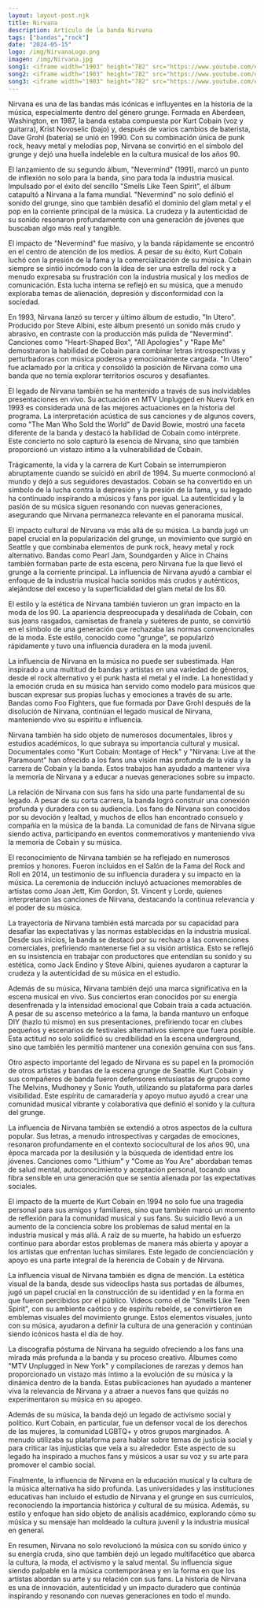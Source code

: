 ```yaml
---
layout: layout-post.njk
title: Nirvana
description: Artículo de la banda Nirvana
tags: ["bandas","rock"]
date: "2024-05-15"
logo: /img/NirvanaLogo.png
imagen: /img/Nirvana.jpg
song1: <iframe width="1903" height="782" src="https://www.youtube.com/embed/hTWKbfoikeg" title="Nirvana - Smells Like Teen Spirit (Official Music Video)" frameborder="0" allow="accelerometer; autoplay; clipboard-write; encrypted-media; gyroscope; picture-in-picture; web-share" referrerpolicy="strict-origin-when-cross-origin" allowfullscreen></iframe>
song2: <iframe width="1903" height="782" src="https://www.youtube.com/embed/vabnZ9-ex7o" title="Nirvana - Come As You Are (Official Music Video)" frameborder="0" allow="accelerometer; autoplay; clipboard-write; encrypted-media; gyroscope; picture-in-picture; web-share" referrerpolicy="strict-origin-when-cross-origin" allowfullscreen></iframe>
song3: <iframe width="1903" height="782" src="https://www.youtube.com/embed/fregObNcHC8" title="Nirvana - The Man Who Sold The World (MTV Unplugged)" frameborder="0" allow="accelerometer; autoplay; clipboard-write; encrypted-media; gyroscope; picture-in-picture; web-share" referrerpolicy="strict-origin-when-cross-origin" allowfullscreen></iframe>
---
```

Nirvana es una de las bandas más icónicas e influyentes en la historia de la música, especialmente dentro del género grunge. Formada en Aberdeen, Washington, en 1987, la banda estaba compuesta por Kurt Cobain (voz y guitarra), Krist Novoselic (bajo) y, después de varios cambios de baterista, Dave Grohl (batería) se unió en 1990. Con su combinación única de punk rock, heavy metal y melodías pop, Nirvana se convirtió en el símbolo del grunge y dejó una huella indeleble en la cultura musical de los años 90.

El lanzamiento de su segundo álbum, "Nevermind" (1991), marcó un punto de inflexión no solo para la banda, sino para toda la industria musical. Impulsado por el éxito del sencillo "Smells Like Teen Spirit", el álbum catapultó a Nirvana a la fama mundial. "Nevermind" no solo definió el sonido del grunge, sino que también desafió el dominio del glam metal y el pop en la corriente principal de la música. La crudeza y la autenticidad de su sonido resonaron profundamente con una generación de jóvenes que buscaban algo más real y tangible.

El impacto de "Nevermind" fue masivo, y la banda rápidamente se encontró en el centro de atención de los medios. A pesar de su éxito, Kurt Cobain luchó con la presión de la fama y la comercialización de su música. Cobain siempre se sintió incómodo con la idea de ser una estrella del rock y a menudo expresaba su frustración con la industria musical y los medios de comunicación. Esta lucha interna se reflejó en su música, que a menudo exploraba temas de alienación, depresión y disconformidad con la sociedad.

En 1993, Nirvana lanzó su tercer y último álbum de estudio, "In Utero". Producido por Steve Albini, este álbum presentó un sonido más crudo y abrasivo, en contraste con la producción más pulida de "Nevermind". Canciones como "Heart-Shaped Box", "All Apologies" y "Rape Me" demostraron la habilidad de Cobain para combinar letras introspectivas y perturbadoras con música poderosa y emocionalmente cargada. "In Utero" fue aclamado por la crítica y consolidó la posición de Nirvana como una banda que no temía explorar territorios oscuros y desafiantes.

El legado de Nirvana también se ha mantenido a través de sus inolvidables presentaciones en vivo. Su actuación en MTV Unplugged en Nueva York en 1993 es considerada una de las mejores actuaciones en la historia del programa. La interpretación acústica de sus canciones y de algunos covers, como "The Man Who Sold the World" de David Bowie, mostró una faceta diferente de la banda y destacó la habilidad de Cobain como intérprete. Este concierto no solo capturó la esencia de Nirvana, sino que también proporcionó un vistazo íntimo a la vulnerabilidad de Cobain.

Trágicamente, la vida y la carrera de Kurt Cobain se interrumpieron abruptamente cuando se suicidó en abril de 1994. Su muerte conmocionó al mundo y dejó a sus seguidores devastados. Cobain se ha convertido en un símbolo de la lucha contra la depresión y la presión de la fama, y su legado ha continuado inspirando a músicos y fans por igual. La autenticidad y la pasión de su música siguen resonando con nuevas generaciones, asegurando que Nirvana permanezca relevante en el panorama musical.

El impacto cultural de Nirvana va más allá de su música. La banda jugó un papel crucial en la popularización del grunge, un movimiento que surgió en Seattle y que combinaba elementos de punk rock, heavy metal y rock alternativo. Bandas como Pearl Jam, Soundgarden y Alice in Chains también formaban parte de esta escena, pero Nirvana fue la que llevó el grunge a la corriente principal. La influencia de Nirvana ayudó a cambiar el enfoque de la industria musical hacia sonidos más crudos y auténticos, alejándose del exceso y la superficialidad del glam metal de los 80.

El estilo y la estética de Nirvana también tuvieron un gran impacto en la moda de los 90. La apariencia despreocupada y desaliñada de Cobain, con sus jeans rasgados, camisetas de franela y suéteres de punto, se convirtió en el símbolo de una generación que rechazaba las normas convencionales de la moda. Este estilo, conocido como "grunge", se popularizó rápidamente y tuvo una influencia duradera en la moda juvenil.

La influencia de Nirvana en la música no puede ser subestimada. Han inspirado a una multitud de bandas y artistas en una variedad de géneros, desde el rock alternativo y el punk hasta el metal y el indie. La honestidad y la emoción cruda en su música han servido como modelo para músicos que buscan expresar sus propias luchas y emociones a través de su arte. Bandas como Foo Fighters, que fue formada por Dave Grohl después de la disolución de Nirvana, continúan el legado musical de Nirvana, manteniendo vivo su espíritu e influencia.

Nirvana también ha sido objeto de numerosos documentales, libros y estudios académicos, lo que subraya su importancia cultural y musical. Documentales como "Kurt Cobain: Montage of Heck" y "Nirvana: Live at the Paramount" han ofrecido a los fans una visión más profunda de la vida y la carrera de Cobain y la banda. Estos trabajos han ayudado a mantener viva la memoria de Nirvana y a educar a nuevas generaciones sobre su impacto.

La relación de Nirvana con sus fans ha sido una parte fundamental de su legado. A pesar de su corta carrera, la banda logró construir una conexión profunda y duradera con su audiencia. Los fans de Nirvana son conocidos por su devoción y lealtad, y muchos de ellos han encontrado consuelo y compañía en la música de la banda. La comunidad de fans de Nirvana sigue siendo activa, participando en eventos conmemorativos y manteniendo viva la memoria de Cobain y su música.

El reconocimiento de Nirvana también se ha reflejado en numerosos premios y honores. Fueron incluidos en el Salón de la Fama del Rock and Roll en 2014, un testimonio de su influencia duradera y su impacto en la música. La ceremonia de inducción incluyó actuaciones memorables de artistas como Joan Jett, Kim Gordon, St. Vincent y Lorde, quienes interpretaron las canciones de Nirvana, destacando la continua relevancia y el poder de su música.

La trayectoria de Nirvana también está marcada por su capacidad para desafiar las expectativas y las normas establecidas en la industria musical. Desde sus inicios, la banda se destacó por su rechazo a las convenciones comerciales, prefiriendo mantenerse fiel a su visión artística. Esto se reflejó en su insistencia en trabajar con productores que entendían su sonido y su estética, como Jack Endino y Steve Albini, quienes ayudaron a capturar la crudeza y la autenticidad de su música en el estudio.

Además de su música, Nirvana también dejó una marca significativa en la escena musical en vivo. Sus conciertos eran conocidos por su energía desenfrenada y la intensidad emocional que Cobain traía a cada actuación. A pesar de su ascenso meteórico a la fama, la banda mantuvo un enfoque DIY (hazlo tú mismo) en sus presentaciones, prefiriendo tocar en clubes pequeños y escenarios de festivales alternativos siempre que fuera posible. Esta actitud no solo solidificó su credibilidad en la escena underground, sino que también les permitió mantener una conexión genuina con sus fans.

Otro aspecto importante del legado de Nirvana es su papel en la promoción de otros artistas y bandas de la escena grunge de Seattle. Kurt Cobain y sus compañeros de banda fueron defensores entusiastas de grupos como The Melvins, Mudhoney y Sonic Youth, utilizando su plataforma para darles visibilidad. Este espíritu de camaradería y apoyo mutuo ayudó a crear una comunidad musical vibrante y colaborativa que definió el sonido y la cultura del grunge.

La influencia de Nirvana también se extendió a otros aspectos de la cultura popular. Sus letras, a menudo introspectivas y cargadas de emociones, resonaron profundamente en el contexto sociocultural de los años 90, una época marcada por la desilusión y la búsqueda de identidad entre los jóvenes. Canciones como "Lithium" y "Come as You Are" abordaban temas de salud mental, autoconocimiento y aceptación personal, tocando una fibra sensible en una generación que se sentía alienada por las expectativas sociales.

El impacto de la muerte de Kurt Cobain en 1994 no solo fue una tragedia personal para sus amigos y familiares, sino que también marcó un momento de reflexión para la comunidad musical y sus fans. Su suicidio llevó a un aumento de la conciencia sobre los problemas de salud mental en la industria musical y más allá. A raíz de su muerte, ha habido un esfuerzo continuo para abordar estos problemas de manera más abierta y apoyar a los artistas que enfrentan luchas similares. Este legado de concienciación y apoyo es una parte integral de la herencia de Cobain y de Nirvana.

La influencia visual de Nirvana también es digna de mención. La estética visual de la banda, desde sus videoclips hasta sus portadas de álbumes, jugó un papel crucial en la construcción de su identidad y en la forma en que fueron percibidos por el público. Videos como el de "Smells Like Teen Spirit", con su ambiente caótico y de espíritu rebelde, se convirtieron en emblemas visuales del movimiento grunge. Estos elementos visuales, junto con su música, ayudaron a definir la cultura de una generación y continúan siendo icónicos hasta el día de hoy.

La discografía póstuma de Nirvana ha seguido ofreciendo a los fans una mirada más profunda a la banda y su proceso creativo. Álbumes como "MTV Unplugged in New York" y compilaciones de rarezas y demos han proporcionado un vistazo más íntimo a la evolución de su música y la dinámica dentro de la banda. Estas publicaciones han ayudado a mantener viva la relevancia de Nirvana y a atraer a nuevos fans que quizás no experimentaron su música en su apogeo.

Además de su música, la banda dejó un legado de activismo social y político. Kurt Cobain, en particular, fue un defensor vocal de los derechos de las mujeres, la comunidad LGBTQ+ y otros grupos marginados. A menudo utilizaba su plataforma para hablar sobre temas de justicia social y para criticar las injusticias que veía a su alrededor. Este aspecto de su legado ha inspirado a muchos fans y músicos a usar su voz y su arte para promover el cambio social.

Finalmente, la influencia de Nirvana en la educación musical y la cultura de la música alternativa ha sido profunda. Las universidades y las instituciones educativas han incluido el estudio de Nirvana y el grunge en sus currículos, reconociendo la importancia histórica y cultural de su música. Además, su estilo y enfoque han sido objeto de análisis académico, explorando cómo su música y su mensaje han moldeado la cultura juvenil y la industria musical en general.

En resumen, Nirvana no solo revolucionó la música con su sonido único y su energía cruda, sino que también dejó un legado multifacético que abarca la cultura, la moda, el activismo y la salud mental. Su influencia sigue siendo palpable en la música contemporánea y en la forma en que los artistas abordan su arte y su relación con sus fans. La historia de Nirvana es una de innovación, autenticidad y un impacto duradero que continúa inspirando y resonando con nuevas generaciones en todo el mundo.

